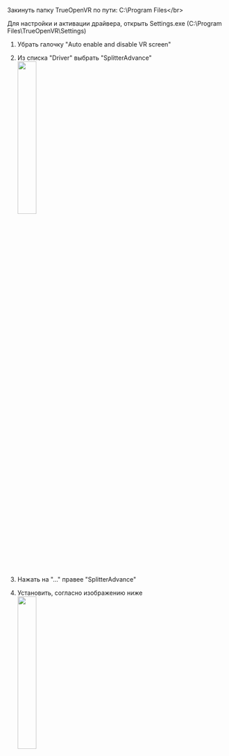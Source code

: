 Закинуть папку TrueOpenVR по пути: C:\Program Files\</br>

Для настройки и активации драйвера, открыть Settings.exe (C:\Program Files\TrueOpenVR\Settings)</br>

1. Убрать галочку "Auto enable and disable VR screen"</br>
2. Из списка "Driver" выбрать "SplitterAdvance"</br>
<img src="https://user-images.githubusercontent.com/75369161/223917683-2f7cfba5-052f-42bf-8b3b-25c788817757.png" width=30% height=30%><br/>

1. Нажать на "..." правее "SplitterAdvance"</br>
2. Установить, согласно изображению ниже</br>
<img src="https://user-images.githubusercontent.com/75369161/223918038-a2c62e6e-6da1-4267-9dab-1ce71ca87a06.png" width=30% height=30%><br/>
